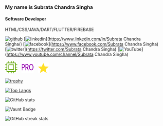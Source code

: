 ### My name is Subrata Chandra Singha
#### Software Developer

HTML/CSS/JAVA/DART/FLUTTER/FIREBASE




[<img src='https://cdn.jsdelivr.net/npm/simple-icons@3.0.1/icons/github.svg' alt='github' height='40'>](https://github.com/SubrataSft)  [<img src='https://cdn.jsdelivr.net/npm/simple-icons@3.0.1/icons/linkedin.svg' alt='linkedin' height='40'>](https://www.linkedin.com/in/Subrata Chandra Singha/)  [<img src='https://cdn.jsdelivr.net/npm/simple-icons@3.0.1/icons/facebook.svg' alt='facebook' height='40'>](https://www.facebook.com/Subrata Chandra Singha)  [<img src='https://cdn.jsdelivr.net/npm/simple-icons@3.0.1/icons/twitter.svg' alt='twitter' height='40'>](https://twitter.com/Subrata Chandra Singha)  [<img src='https://cdn.jsdelivr.net/npm/simple-icons@3.0.1/icons/youtube.svg' alt='YouTube' height='40'>](https://www.youtube.com/channel/Subrata Chandra Singha)  

<a href='https://docs.github.com/en/developers'><img src='https://raw.githubusercontent.com/acervenky/animated-github-badges/master/assets/devbadge.gif' width='40' height='40'></a> <a href='https://github.com/pricing'><img src='https://raw.githubusercontent.com/acervenky/animated-github-badges/master/assets/pro.gif' width='40' height='40'></a> <a href='https://stars.github.com/'><img src='https://raw.githubusercontent.com/acervenky/animated-github-badges/master/assets/starbadge.gif' width='35' height='35'></a> 

[![trophy](https://github-profile-trophy.vercel.app/?username=SubrataSft)](https://github.com/ryo-ma/github-profile-trophy)

[![Top Langs](https://github-readme-stats.vercel.app/api/top-langs/?username=SubrataSft)](https://github.com/anuraghazra/github-readme-stats)

![GitHub stats](https://github-readme-stats.vercel.app/api?username=SubrataSft&show_icons=true&count_private=true)  

![Vaunt Badge](https://api.vaunt.dev/v1/github/entities/SubrataSft/contributions?format=svg&private=true)  

![GitHub streak stats](https://streak-stats.demolab.com/?user=SubrataSft)  

